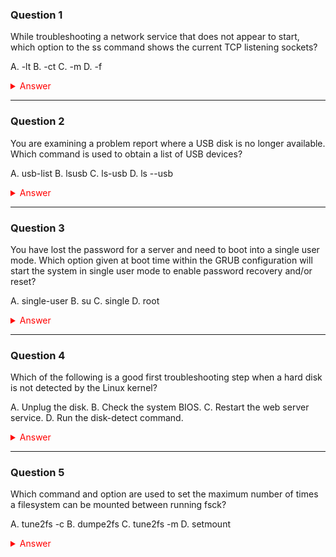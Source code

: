 ### Question 1

While troubleshooting a network service that does not appear to start, which option to the ss command shows the current TCP listening sockets?

A. -lt
B. -ct
C. -m
D. -f

<details>
<summary style="color: red;">Answer</summary>

A. -lt

**Explanation:**
The -l option displays listening ports and the -t option limits the ports to TCP only,
thus making -lt correct. The -m option shows socket memory usage and -f is used to define the family
to return. There is no -c option, thus making option B incorrect.

**Example:**

```bash
ss -lt
```

</details>

---

### Question 2

You are examining a problem report where a USB disk is no longer available. Which command is used to obtain a list of USB devices?

A. usb-list
B. lsusb
C. ls-usb
D. ls --usb

<details>
<summary style="color: red;">Answer</summary>

B. lsusb

**Explanation:**
The lsusb command is used to obtain a basic list of USB devices on a system. The other commands are not valid. In the case of option D, the ls command is valid,
but there is no --usb option.

**Example:**

```bash
lsusb

# Output
Bus 002 Device 001: ID 1d6b:0003 Linux Foundation 3.0 root hub
Bus 001 Device 003: ID 0bda:0129 Realtek Semiconductor Corp. RTS5129 Card Reader Controller
Bus 001 Device 002: ID 0bda:57b5 Realtek Semiconductor Corp.
```

</details>

---

### Question 3

You have lost the password for a server and need to boot into a single user mode. Which option given at boot time within the GRUB configuration will start the
system in single user mode to enable password recovery and/or reset?

A. single-user
B. su
C. single
D. root

<details>
<summary style="color: red;">Answer</summary>

C. single

**Explanation:**
The keyword single given on the Linux kernel command line will boot the system into single user mode. The other options are not valid. The su command is used to switch users and the root option is used to boot the system as the root user. The single-user option is not valid.

**Example:**

```bash
# At the GRUB menu, press 'e' to edit the boot configuration
# Add 'single' to the end of the line starting with 'linux'
linux /boot/vmlinuz-5.4.0-42-generic root=UUID=1a2b3c4d-5e6f-7g8h-9i0j-1k2l3m4n5o6p ro quiet splash single
```

</details>

---

### Question 4

Which of the following is a good first troubleshooting step when a hard disk is not detected by the Linux kernel?

A. Unplug the disk.
B. Check the system BIOS.
C. Restart the web server service.
D. Run the disk-detect command.

<details>
<summary style="color: red;">Answer</summary>

B. Check the system BIOS.

**Explanation:**
Checking to ensure that the disk is detected in the BIOS is a good first step in troubleshooting. Option A, unplugging the disk, won't help it to be detected.
Restarting the web server won't help detect the disk, and the disk-detect command does not exist.

</details>

---

### Question 5

Which command and option are used to set the maximum number of times a filesystem can be mounted between running fsck?

A. tune2fs -c
B. dumpe2fs
C. tune2fs -m
D. setmount

<details>
<summary style="color: red;">Answer</summary>

A. tune2fs -c

**Explanation:**
The tune2fs command is used for this purpose, and the -c option sets the mount count for the specified partition. The dumpe2fs command is used to print the superblock
and block group information for the filesystem. The -m option is used to set the percentage of reserved blocks for the filesystem. The setmount command does not exist.

